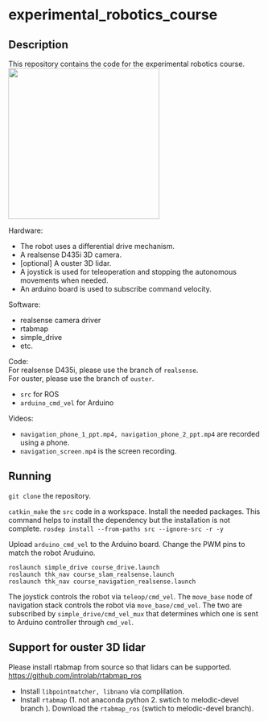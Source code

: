 # experimental_robotics_course

## Description

This repository contains the code for the experimental robotics course.  
<img src="media/setup.jpg" width="300">

Hardware:

* The robot uses a differential drive mechanism.
* A realsense D435i 3D camera.
* [optional] A ouster 3D lidar.
* A joystick is used for teleoperation and stopping the autonomous movements when needed.
* An arduino board is used to subscribe command velocity.

Software:

* realsense camera driver
* rtabmap
* simple_drive
* etc.

Code:  
For realsense D435i, please use the branch of `realsense`.  
For ouster, please use the branch of `ouster`.  

* `src` for ROS
* `arduino_cmd_vel` for Arduino

Videos:

* `navigation_phone_1_ppt.mp4, navigation_phone_2_ppt.mp4` are recorded using a phone.
* `navigation_screen.mp4` is the screen recording.

## Running
`git clone` the repository.

`catkin_make` the `src` code in a workspace. Install the needed packages.
This command helps to install the dependency but the installation is not complete.
`rosdep install --from-paths src --ignore-src -r -y`

Upload `arduino_cmd_vel` to the Arduino board. Change the PWM pins to match the robot Aruduino.



```
roslaunch simple_drive course_drive.launch
roslaunch thk_nav course_slam_realsense.launch
roslaunch thk_nav course_navigation_realsense.launch
```

The joystick controls the robot via `teleop/cmd_vel`. The `move_base` node of navigation stack controls the robot via `move_base/cmd_vel`. The two are subscribed by `simple_drive/cmd_vel_mux` that determines which one is sent to Arduino controller through `cmd_vel`.


## Support for ouster 3D lidar
Please install rtabmap from source so that lidars can be supported. https://github.com/introlab/rtabmap_ros
* Install `libpointmatcher, libnano` via complilation.
* Install `rtabmap` (1. not anaconda python 2. swtich to melodic-devel branch ).  Download the `rtabmap_ros` (swtich to melodic-devel branch).
